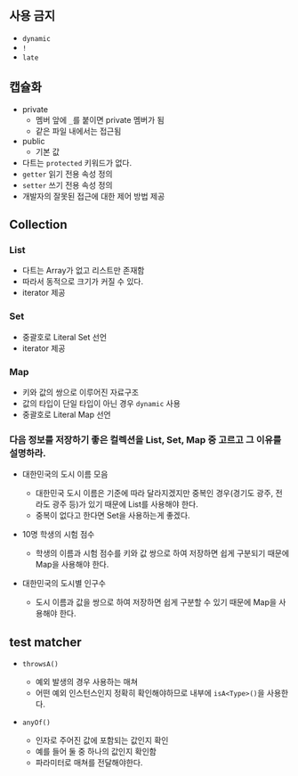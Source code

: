 ## 사용 금지

- `dynamic`
- `!`
- `late`

## 캡슐화

- private
  - 멤버 앞에 `_`를 붙이면 private 멤버가 됨
  - 같은 파일 내에서는 접근됨
- public
  - 기본 값
- 다트는 `protected` 키워드가 없다.
- `getter` 읽기 전용 속성 정의
- `setter` 쓰기 전용 속성 정의
- 개발자의 잘못된 접근에 대한 제어 방법 제공

## Collection

### List

- 다트는 Array가 없고 리스트만 존재함
- 따라서 동적으로 크기가 커질 수 있다.
- iterator 제공

### Set

- 중괄호로 Literal Set 선언
- iterator 제공

### Map

- 키와 값의 쌍으로 이루어진 자료구조
- 값의 타입이 단일 타입이 아닌 경우 `dynamic` 사용
- 중괄호로 Literal Map 선언

### 다음 정보를 저장하기 좋은 컬렉션을 List, Set, Map 중 고르고 그 이유를 설명하라.

- 대한민국의 도시 이름 모음

  - 대한민국 도시 이름은 기준에 따라 달라지겠지만 중복인 경우(경기도 광주, 전라도 광주 등)가 있기 때문에 List를 사용해야 한다.
  - 중복이 없다고 한다면 Set을 사용하는게 좋겠다.

- 10명 학생의 시험 점수

  - 학생의 이름과 시험 점수를 키와 값 쌍으로 하여 저장하면 쉽게 구분되기 때문에 Map을 사용해야 한다.

- 대한민국의 도시별 인구수
  - 도시 이름과 값을 쌍으로 하여 저장하면 쉽게 구분할 수 있기 때문에 Map을 사용해야 한다.

## test matcher

- `throwsA()`

  - 예외 발생의 경우 사용하는 매쳐
  - 어떤 예외 인스턴스인지 정확히 확인해야하므로 내부에 `isA<Type>()`을 사용한다.

- `anyOf()`
  - 인자로 주어진 값에 포함되는 값인지 확인
  - 예를 들어 둘 중 하나의 값인지 확인함
  - 파라미터로 매쳐를 전달해야한다.
